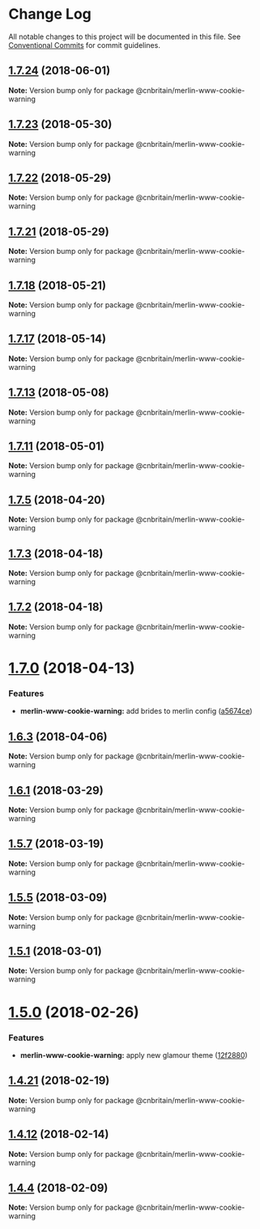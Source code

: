 # Change Log

All notable changes to this project will be documented in this file.
See [Conventional Commits](https://conventionalcommits.org) for commit guidelines.

<a name="1.7.24"></a>
## [1.7.24](https://github.com/cnduk/merlin-www-components/compare/@cnbritain/merlin-www-cookie-warning@1.7.23...@cnbritain/merlin-www-cookie-warning@1.7.24) (2018-06-01)




**Note:** Version bump only for package @cnbritain/merlin-www-cookie-warning

<a name="1.7.23"></a>
## [1.7.23](https://github.com/cnduk/merlin-www-components/compare/@cnbritain/merlin-www-cookie-warning@1.7.22...@cnbritain/merlin-www-cookie-warning@1.7.23) (2018-05-30)




**Note:** Version bump only for package @cnbritain/merlin-www-cookie-warning

<a name="1.7.22"></a>
## [1.7.22](https://github.com/cnduk/merlin-www-components/compare/@cnbritain/merlin-www-cookie-warning@1.7.21...@cnbritain/merlin-www-cookie-warning@1.7.22) (2018-05-29)




**Note:** Version bump only for package @cnbritain/merlin-www-cookie-warning

<a name="1.7.21"></a>
## [1.7.21](https://github.com/cnduk/merlin-www-components/compare/@cnbritain/merlin-www-cookie-warning@1.7.20...@cnbritain/merlin-www-cookie-warning@1.7.21) (2018-05-29)




**Note:** Version bump only for package @cnbritain/merlin-www-cookie-warning

<a name="1.7.18"></a>
## [1.7.18](https://github.com/cnduk/merlin-www-components/compare/@cnbritain/merlin-www-cookie-warning@1.7.17...@cnbritain/merlin-www-cookie-warning@1.7.18) (2018-05-21)




**Note:** Version bump only for package @cnbritain/merlin-www-cookie-warning

<a name="1.7.17"></a>
## [1.7.17](https://github.com/cnduk/merlin-www-components/compare/@cnbritain/merlin-www-cookie-warning@1.7.16...@cnbritain/merlin-www-cookie-warning@1.7.17) (2018-05-14)




**Note:** Version bump only for package @cnbritain/merlin-www-cookie-warning

<a name="1.7.13"></a>
## [1.7.13](https://github.com/cnduk/merlin-www-components/compare/@cnbritain/merlin-www-cookie-warning@1.7.12...@cnbritain/merlin-www-cookie-warning@1.7.13) (2018-05-08)




**Note:** Version bump only for package @cnbritain/merlin-www-cookie-warning

<a name="1.7.11"></a>
## [1.7.11](https://github.com/cnduk/merlin-www-components/compare/@cnbritain/merlin-www-cookie-warning@1.7.10...@cnbritain/merlin-www-cookie-warning@1.7.11) (2018-05-01)




**Note:** Version bump only for package @cnbritain/merlin-www-cookie-warning

<a name="1.7.5"></a>
## [1.7.5](https://github.com/cnduk/merlin-www-components/compare/@cnbritain/merlin-www-cookie-warning@1.7.4...@cnbritain/merlin-www-cookie-warning@1.7.5) (2018-04-20)




**Note:** Version bump only for package @cnbritain/merlin-www-cookie-warning

<a name="1.7.3"></a>
## [1.7.3](https://github.com/cnduk/merlin-www-components/compare/@cnbritain/merlin-www-cookie-warning@1.7.2...@cnbritain/merlin-www-cookie-warning@1.7.3) (2018-04-18)




**Note:** Version bump only for package @cnbritain/merlin-www-cookie-warning

<a name="1.7.2"></a>
## [1.7.2](https://github.com/cnduk/merlin-www-components/compare/@cnbritain/merlin-www-cookie-warning@1.7.1...@cnbritain/merlin-www-cookie-warning@1.7.2) (2018-04-18)




**Note:** Version bump only for package @cnbritain/merlin-www-cookie-warning

<a name="1.7.0"></a>
# [1.7.0](https://github.com/cnduk/merlin-www-components/compare/@cnbritain/merlin-www-cookie-warning@1.6.3...@cnbritain/merlin-www-cookie-warning@1.7.0) (2018-04-13)


### Features

* **merlin-www-cookie-warning:** add brides to merlin config ([a5674ce](https://github.com/cnduk/merlin-www-components/commit/a5674ce))




<a name="1.6.3"></a>
## [1.6.3](https://github.com/cnduk/merlin-www-components/compare/@cnbritain/merlin-www-cookie-warning@1.6.2...@cnbritain/merlin-www-cookie-warning@1.6.3) (2018-04-06)




**Note:** Version bump only for package @cnbritain/merlin-www-cookie-warning

<a name="1.6.1"></a>
## [1.6.1](https://github.com/cnduk/merlin-www-components/compare/@cnbritain/merlin-www-cookie-warning@1.6.0...@cnbritain/merlin-www-cookie-warning@1.6.1) (2018-03-29)




**Note:** Version bump only for package @cnbritain/merlin-www-cookie-warning

<a name="1.5.7"></a>
## [1.5.7](https://github.com/cnduk/merlin-www-components/compare/@cnbritain/merlin-www-cookie-warning@1.5.6...@cnbritain/merlin-www-cookie-warning@1.5.7) (2018-03-19)




**Note:** Version bump only for package @cnbritain/merlin-www-cookie-warning

<a name="1.5.5"></a>
## [1.5.5](https://github.com/cnduk/merlin-www-components/compare/@cnbritain/merlin-www-cookie-warning@1.5.4...@cnbritain/merlin-www-cookie-warning@1.5.5) (2018-03-09)




**Note:** Version bump only for package @cnbritain/merlin-www-cookie-warning

<a name="1.5.1"></a>
## [1.5.1](https://github.com/cnduk/merlin-www-components/compare/@cnbritain/merlin-www-cookie-warning@1.5.0...@cnbritain/merlin-www-cookie-warning@1.5.1) (2018-03-01)




**Note:** Version bump only for package @cnbritain/merlin-www-cookie-warning

<a name="1.5.0"></a>
# [1.5.0](https://github.com/cnduk/merlin-www-components/compare/@cnbritain/merlin-www-cookie-warning@1.4.26...@cnbritain/merlin-www-cookie-warning@1.5.0) (2018-02-26)


### Features

* **merlin-www-cookie-warning:** apply new glamour theme ([12f2880](https://github.com/cnduk/merlin-www-components/commit/12f2880))




<a name="1.4.21"></a>
## [1.4.21](https://github.com/cnduk/merlin-www-components/compare/@cnbritain/merlin-www-cookie-warning@1.4.20...@cnbritain/merlin-www-cookie-warning@1.4.21) (2018-02-19)




**Note:** Version bump only for package @cnbritain/merlin-www-cookie-warning

<a name="1.4.12"></a>
## [1.4.12](https://github.com/cnduk/merlin-www-components/compare/@cnbritain/merlin-www-cookie-warning@1.4.11...@cnbritain/merlin-www-cookie-warning@1.4.12) (2018-02-14)




**Note:** Version bump only for package @cnbritain/merlin-www-cookie-warning

<a name="1.4.4"></a>
## [1.4.4](https://github.com/cnduk/merlin-www-components/compare/@cnbritain/merlin-www-cookie-warning@1.4.3...@cnbritain/merlin-www-cookie-warning@1.4.4) (2018-02-09)




**Note:** Version bump only for package @cnbritain/merlin-www-cookie-warning
